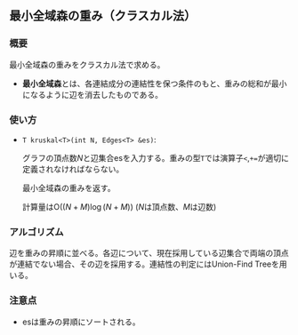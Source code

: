 ## 最小全域森の重み（クラスカル法）

### 概要

最小全域森の重みをクラスカル法で求める。

- **最小全域森**とは、各連結成分の連結性を保つ条件のもと、重みの総和が最小になるように辺を消去したものである。

### 使い方

- `T kruskal<T>(int N, Edges<T> &es)`:

  グラフの頂点数$N$と辺集合$\mathrm{es}$を入力する。重みの型`T`では演算子`<`,`+=`が適切に定義されなければならない。
  
  最小全域森の重みを返す。

  計算量は$\mathrm{O}((N+M) \log (N+M))$ ($N$は頂点数、$M$は辺数)

### アルゴリズム

辺を重みの昇順に並べる。各辺について、現在採用している辺集合で両端の頂点が連結でない場合、その辺を採用する。連結性の判定にはUnion-Find Treeを用いる。

### 注意点

- $\mathrm{es}$は重みの昇順にソートされる。
